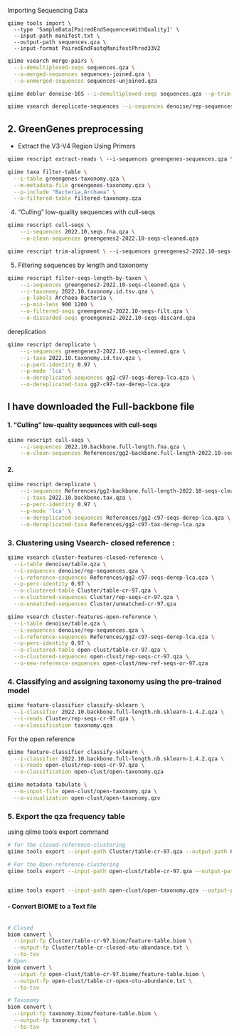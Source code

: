 Importing Sequencing Data 
``` shell 
qiime tools import \
  --type 'SampleData[PairedEndSequencesWithQuality]' \
  --input-path manifest.txt \
  --output-path sequences.qza \
  --input-format PairedEndFastqManifestPhred33V2
```

```bash 
qiime vsearch merge-pairs \
  --i-demultiplexed-seqs sequences.qza \
  --o-merged-sequences sequences-joined.qza \
  --o-unmerged-sequences sequences-unjoined.qza
```

``` bash
qiime deblur denoise-16S --i-demultiplexed-seqs sequences.qza --p-trim-length -1 --p-sample-stats --o-representative-sequences denoise/rep-sequences.qza --o-table denoise/table.qza --o-stats denoise/denoising-stats.qza
```

``` bash 
qiime vsearch dereplicate-sequences --i-sequences denoise/rep-sequences.qza --o-dereplicated-table dereplicated/table.qza --o-dereplicated-sequences dereplicated/rep-sequences.qza
```


## 2. GreenGenes preprocessing 
- Extract the V3-V4 Region Using Primers
``` bash
qiime rescript extract-reads \ --i-sequences greengenes-sequences.qza \ --p-f-primer CCTACGGGNGGCWGCAG \ --p-r-primer GACTACHVGGGTATCTAATCC \ --p-trunc-len 250 \ --o-reads greengenes-v3v4-sequences.qza
```

``` bash 
qiime taxa filter-table \
  --i-table greengenes-taxonomy.qza \
  --m-metadata-file greengenes-taxonomy.qza \
  --p-include "Bacteria,Archaea" \
  --o-filtered-table filtered-taxonomy.qza
```

4. “Culling” low-quality sequences with cull-seqs
```bash 
qiime rescript cull-seqs \
    --i-sequences 2022.10.seqs.fna.qza \
    --o-clean-sequences greengenes2-2022.10-seqs-cleaned.qza
```

``` bash 
qiime rescript trim-alignment \ --i-sequences greengenes2-2022.10-seqs-cleaned.qza \ --p-primer-f CCTACGGGNGGCWGCAG \ --p-primer-r GACTACHVGGGTATCTAATCC \ --o-trimmed-sequences trimmed-v3v4-sequences.qza
```
5. Filtering sequences by length and taxonomy
``` bash 
qiime rescript filter-seqs-length-by-taxon \
    --i-sequences greengenes2-2022.10-seqs-cleaned.qza \
    --i-taxonomy 2022.10.taxonomy.id.tsv.qza \
    --p-labels Archaea Bacteria \
    --p-min-lens 900 1200 \
    --o-filtered-seqs greengenes2-2022.10-seqs-filt.qza \
    --o-discarded-seqs greengenes2-2022.10-seqs-discard.qza
```

dereplication 
``` bash
qiime rescript dereplicate \
    --i-sequences greengenes2-2022.10-seqs-cleaned.qza \
    --i-taxa 2022.10.taxonomy.id.tsv.qza \
    --p-perc-identity 0.97 \
    --p-mode 'lca' \
    --o-dereplicated-sequences gg2-c97-seqs-derep-lca.qza \
    --o-dereplicated-taxa gg2-c97-tax-derep-lca.qza
```



## I have downloaded the Full-backbone file

#### 1. “Culling” low-quality sequences with cull-seqs
``` bash 
qiime rescript cull-seqs \
    --i-sequences 2022.10.backbone.full-length.fna.qza \
    --o-clean-sequences References/gg2-backbone.full-length-2022.10-seqs-cleaned.qza --p-n-jobs 4
```

#### 2. 
``` bash 
qiime rescript dereplicate \
    --i-sequences References/gg2-backbone.full-length-2022.10-seqs-cleaned.qza \
    --i-taxa 2022.10.backbone.tax.qza \
    --p-perc-identity 0.97 \
    --p-mode 'lca' \
    --o-dereplicated-sequences References/gg2-c97-seqs-derep-lca.qza \
    --o-dereplicated-taxa References/gg2-c97-tax-derep-lca.qza
```

### 3. Clustering using Vsearch- closed reference :
``` bash
qiime vsearch cluster-features-closed-reference \
  --i-table denoise/table.qza \
  --i-sequences denoise/rep-sequences.qza \
  --i-reference-sequences References/gg2-c97-seqs-derep-lca.qza \
  --p-perc-identity 0.97 \
  --o-clustered-table Cluster/table-cr-97.qza \
  --o-clustered-sequences Cluster/rep-seqs-cr-97.qza \
  --o-unmatched-sequences Cluster/unmatched-cr-97.qza
```

``` bash
qiime vsearch cluster-features-open-reference \
  --i-table denoise/table.qza \
  --i-sequences denoise/rep-sequences.qza \
  --i-reference-sequences References/gg2-c97-seqs-derep-lca.qza \
  --p-perc-identity 0.97 \
  --o-clustered-table open-clust/table-cr-97.qza \
  --o-clustered-sequences open-clust/rep-seqs-cr-97.qza \
  --o-new-reference-sequences open-clust/new-ref-seqs-or-97.qza
```

### 4. Classifying and assigning taxonomy using the pre-trained model
``` bash 
qiime feature-classifier classify-sklearn \
  --i-classifier 2022.10.backbone.full-length.nb.sklearn-1.4.2.qza \
  --i-reads Cluster/rep-seqs-cr-97.qza \
  --o-classification taxonomy.qza
```

For the open reference

``` bash 
qiime feature-classifier classify-sklearn \
  --i-classifier 2022.10.backbone.full-length.nb.sklearn-1.4.2.qza \
  --i-reads open-clust/rep-seqs-cr-97.qza \
  --o-classification open-clust/open-taxonomy.qza
```

``` bash 
qiime metadata tabulate \
  --m-input-file open-clust/open-taxonomy.qza \
  --o-visualization open-clust/open-taxonomy.qzv
```


### 5. Export the qza frequency table 
using qiime tools export  command
``` bash 
# for the closed-reference-clustering 
qiime tools export --input-path Cluster/table-cr-97.qza --output-path Cluster/table-cr-97.biom

# For the Open-reference-clustering 
qiime tools export --input-path open-clust/table-cr-97.qza --output-path open-clust/table-cr-97.biom


qiime tools export --input-path open-clust/open-taxonomy.qza --output-path open-clust/taxonomy.biom
```


#### - Convert BIOME to a Text file
``` bash 

# Closed 
biom convert \
  --input-fp Cluster/table-cr-97.biom/feature-table.biom \
  --output-fp Cluster/table-cr-closed-otu-abundance.txt \
  --to-tsv
# Open 
biom convert \
  --input-fp open-clust/table-cr-97.biome/feature-table.biom \
  --output-fp open-clust/table-cr-open-otu-abundance.txt \
  --to-tsv

# Taxonomy 
biom convert \
  --input-fp taxonomy.biom/feature-table.biom \
  --output-fp taxonomy.txt \
  --to-tsv

```

